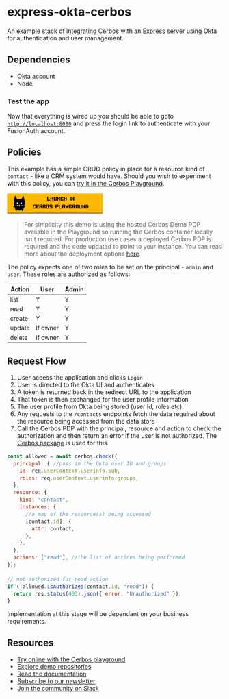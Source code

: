 # express-okta-cerbos

An example stack of integrating [Cerbos](https://cerbos.dev) with an [Express](https://expressjs.com/) server using [Okta](https://okta.com) for authentication and user management.

## Dependencies

- Okta account
- Node

### Test the app

Now that everything is wired up you should be able to goto [`http://localhost:8080`](http://localhost:8080) and press the login link to authenticate with your FusionAuth account.

## Policies

This example has a simple CRUD policy in place for a resource kind of `contact` - like a CRM system would have. Should you wish to experiment with this policy, you can <a href="https://play.cerbos.dev/p/sZC611cf06deexP0q8CTcVufTVau1SA3" target="_blank">try it in the Cerbos Playground</a>.

<a href="https://play.cerbos.dev/p/sZC611cf06deexP0q8CTcVufTVau1SA3" target="_blank"><img src="docs/launch.jpg" height="48" /></a>

> For simplicity this demo is using the hosted Cerbos Demo PDP avaliable in the Playground so running the Cerbos container locally isn't required. For production use cases a deployed Cerbos PDP is required and the code updated to point to your instance. You can read more about the deployment options [here](https://docs.cerbos.dev/cerbos/latest/deployment/index.html).



The policy expects one of two roles to be set on the principal - `admin` and `user`. These roles are authorized as follows:

| Action | User     | Admin |
| ------ | -------- | ----- |
| list   | Y        | Y     |
| read   | Y        | Y     |
| create | Y        | Y     |
| update | If owner | Y     |
| delete | If owner | Y     |


## Request Flow

1. User access the application and clicks `Login`
2. User is directed to the Okta UI and authenticates
3. A token is returned back in the redirect URL to the application
4. That token is then exchanged for the user profile information
5. The user profile from Okta being stored (user Id, roles etc).
6. Any requests to the `/contacts` endpoints fetch the data required about the resource being accessed from the data store
7. Call the Cerbos PDP with the principal, resource and action to check the authorization and then return an error if the user is not authorized. The [Cerbos package](https://www.npmjs.com/package/cerbos) is used for this.

```js
const allowed = await cerbos.check({
  principal: { //pass in the Okta user ID and groups
    id: req.userContext.userinfo.sub,
    roles: req.userContext.userinfo.groups,
  },
  resource: {
    kind: "contact",
    instances: {
      //a map of the resource(s) being accessed
      [contact.id]: {
        attr: contact,
      },
    },
  },
  actions: ["read"], //the list of actions being performed
});

// not authorized for read action
if (!allowed.isAuthorized(contact.id, "read")) {
  return res.status(403).json({ error: "Unauthorized" });
}
```
Implementation at this stage will be dependant on your business requirements.

## Resources
* [Try online with the Cerbos playground](https://play.cerbos.dev)
* [Explore demo repositories](https://github.com/cerbos)
* [Read the documentation](https://docs.cerbos.dev)
* [Subscribe to our newsletter](https://cerbos.dev/subscribe)
* [Join the community on Slack](http://go.cerbos.io/slack)